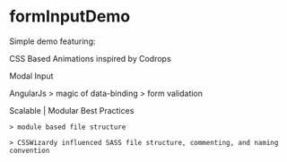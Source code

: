 formInputDemo
=============

Simple demo featuring:

  CSS Based Animations inspired by Codrops
  
  Modal Input
  
  AngularJs
    > magic of data-binding
    > form validation

  Scalable | Modular Best Practices

    > module based file structure

    > CSSWizardy influenced SASS file structure, commenting, and naming convention
